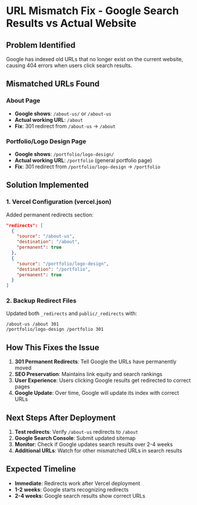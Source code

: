 # URL Mismatch Fix - Google Search Results vs Actual Website

## Problem Identified
Google has indexed old URLs that no longer exist on the current website, causing 404 errors when users click search results.

## Mismatched URLs Found

### About Page
- **Google shows**: `/about-us/` or `/about-us`
- **Actual working URL**: `/about`
- **Fix**: 301 redirect from `/about-us` → `/about`

### Portfolio/Logo Design Page  
- **Google shows**: `/portfolio/logo-design/`
- **Actual working URL**: `/portfolio` (general portfolio page)
- **Fix**: 301 redirect from `/portfolio/logo-design` → `/portfolio`

## Solution Implemented

### 1. Vercel Configuration (vercel.json)
Added permanent redirects section:
```json
"redirects": [
  {
    "source": "/about-us",
    "destination": "/about", 
    "permanent": true
  },
  {
    "source": "/portfolio/logo-design",
    "destination": "/portfolio",
    "permanent": true
  }
]
```

### 2. Backup Redirect Files
Updated both `_redirects` and `public/_redirects` with:
```
/about-us /about 301
/portfolio/logo-design /portfolio 301
```

## How This Fixes the Issue

1. **301 Permanent Redirects**: Tell Google the URLs have permanently moved
2. **SEO Preservation**: Maintains link equity and search rankings  
3. **User Experience**: Users clicking Google results get redirected to correct pages
4. **Google Update**: Over time, Google will update its index with correct URLs

## Next Steps After Deployment

1. **Test redirects**: Verify `/about-us` redirects to `/about`
2. **Google Search Console**: Submit updated sitemap
3. **Monitor**: Check if Google updates search results over 2-4 weeks
4. **Additional URLs**: Watch for other mismatched URLs in search results

## Expected Timeline
- **Immediate**: Redirects work after Vercel deployment
- **1-2 weeks**: Google starts recognizing redirects  
- **2-4 weeks**: Google search results show correct URLs